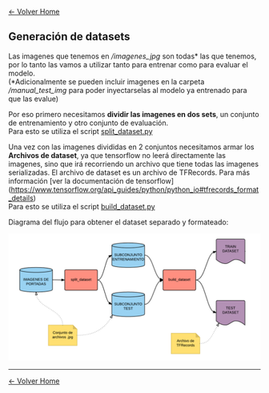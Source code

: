[<- Volver Home](../README.md)  

## Generación de datasets

Las imagenes que tenemos en */imagenes_jpg*  son todas* las que tenemos, por lo tanto las vamos a utilizar tanto para 
entrenar como para evaluar el modelo.  
(*Adicionalmente se pueden incluir imagenes en la carpeta */manual_test_img* para poder inyectarselas al modelo 
ya entrenado para que las evalue)

Por eso primero necesitamos **dividir las imagenes en dos sets**, un conjunto de entrenamiento y otro conjunto de 
evaluación.  
Para esto se utiliza el script [split_dataset.py](../dataset_scripts/split_dataset.py)
 
Una vez con las imagenes divididas en 2 conjuntos necesitamos armar los **Archivos de dataset**, ya que tensorflow
no leerá directamente las imagenes, sino que irá recorriendo un archivo que tiene todas las imagenes serializadas.
El archivo de dataset es un archivo de TFRecords. Para más información [ver la documentación de tensorflow]
(https://www.tensorflow.org/api_guides/python/python_io#tfrecords_format_details)  
Para esto se utiliza el script [build_dataset.py](../dataset_scripts/build_dataset.py)


Diagrama del flujo para obtener el dataset separado y formateado:


![Obtencion](./img/generacion1.png "Obtencion")  

***
[<- Volver Home](../README.md)
